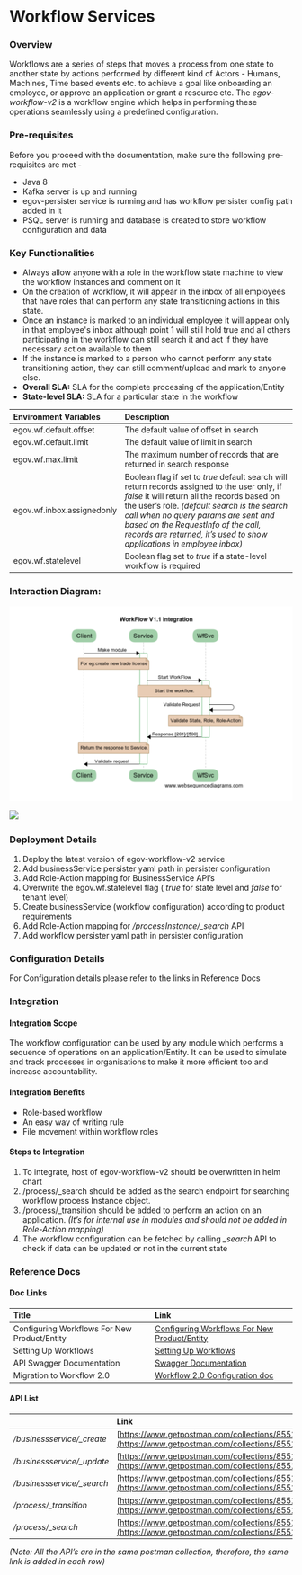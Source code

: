 # Workflow Services

### Overview <a id="Overview"></a>

Workflows are a series of steps that moves a process from one state to another state by actions performed by different kind of Actors - Humans, Machines, Time based events etc. to achieve a goal like onboarding an employee, or approve an application or grant a resource etc. The _egov-workflow-v2_ is a workflow engine which helps in performing these operations seamlessly using a predefined configuration.

### Pre-requisites <a id="Pre-requisites"></a>

Before you proceed with the documentation, make sure the following pre-requisites are met -

* Java 8
* Kafka server is up and running
* egov-persister service is running and has workflow persister config path added in it
* PSQL server is running and database is created to store workflow configuration and data

### Key Functionalities <a id="Key-Functionalities"></a>

* Always allow anyone with a role in the workflow state machine to view the workflow instances and comment on it
* On the creation of workflow, it will appear in the inbox of all employees that have roles that can perform any state transitioning actions in this state.
* Once an instance is marked to an individual employee it will appear only in that employee's inbox although point 1 will still hold true and all others participating in the workflow can still search it and act if they have necessary action available to them
* If the instance is marked to a person who cannot perform any state transitioning action, they can still comment/upload and mark to anyone else.
* **Overall SLA:** SLA for the complete processing of the application/Entity
* **State-level SLA:** SLA for a particular state in the workflow

| **Environment Variables** | **Description** |
| :--- | :--- |
| egov.wf.default.offset | The default value of offset in search |
| egov.wf.default.limit | The default value of limit in search |
| egov.wf.max.limit | The maximum number of records that are returned in search response |
| egov.wf.inbox.assignedonly | Boolean flag if set to _true_ default search will return records assigned to the user only, if _false_ it will return all the records based on the user’s role. _\(default search is the search call when no query params are sent and based on the RequestInfo of the call, records are returned, it’s used to show applications in employee inbox\)_ |
| egov.wf.statelevel | Boolean flag set to _true_ if a state-level workflow is required |

### Interaction Diagram: <a id="Interaction-Diagram:"></a>

![](../../../.gitbook/assets/image%20%2874%29.png)

![](blob:https://digit-discuss.atlassian.net/448394c3-ba08-49e2-b7f2-b0a91b9b58db#media-blob-url=true&id=00a48d7e-a191-463b-8a2d-94819a5e083e&collection=contentId-664174657&contextId=664174657&mimeType=image%2Fpng&name=Screen%20Shot%202019-01-23%20at%202.59.24%20AM.png&size=176193&width=1540&height=1058)

### Deployment Details <a id="Deployment-Details"></a>

1. Deploy the latest version of egov-workflow-v2 service
2. Add businessService persister yaml path in persister configuration
3. Add Role-Action mapping for BusinessService API’s
4. Overwrite the egov.wf.statelevel flag \( _true_ for state level and _false_ for tenant level\)
5. Create businessService \(workflow configuration\) according to product requirements
6. Add Role-Action mapping for _/processInstance/\_search_ API
7.  Add workflow persister yaml path in persister configuration

### Configuration Details <a id="Configuration-Details"></a>

For Configuration details please refer to the links in Reference Docs

### Integration  <a id="Integration"></a>

#### Integration Scope <a id="Integration-Scope"></a>

The workflow configuration can be used by any module which performs a sequence of operations on an application/Entity. It can be used to simulate and track processes in organisations to make it more efficient too and increase accountability.

#### Integration Benefits <a id="Integration-Benefits"></a>

* Role-based workflow
* An easy way of writing rule
* File movement within workflow roles

#### Steps to Integration <a id="Steps-to-Integration"></a>

1. To integrate, host of egov-workflow-v2 should be overwritten in helm chart
2. /process/\_search should be added as the search endpoint for searching workflow process Instance object.
3. /process/\_transition should be added to perform an action on an application. _\(It’s for internal use in modules and should not be added in Role-Action mapping\)_
4. The workflow configuration can be fetched by calling _\_search_ API to check if data can be updated or not in the current state

### Reference Docs <a id="Reference-Docs"></a>

#### Doc Links <a id="Doc-Links"></a>

| **Title**  | **Link** |
| :--- | :--- |
| Configuring Workflows For New Product/Entity |  [Configuring Workflows For New Product/Entity](https://digit-discuss.atlassian.net/wiki/spaces/DD/pages/644481051) |
|  Setting Up Workflows |  [Setting Up Workflows](https://digit-discuss.atlassian.net/wiki/spaces/DD/pages/644546619/Setting+Up+Workflows) |
| API Swagger Documentation | [Swagger Documentation](https://raw.githubusercontent.com/egovernments/core-services/master/docs/worfklow-2.0) |
| Migration to Workflow 2.0 | [Workflow 2.0 Configuration doc](https://digit-discuss.atlassian.net/wiki/spaces/EPE/pages/120619031/Workflow+2.0+Configuration+doc) |

#### API List <a id="API-List"></a>

|  | **Link** |
| :--- | :--- |
|  _/businessservice/\_create_ | [https://www.getpostman.com/collections/8552e3de40c819e34190](https://www.getpostman.com/collections/8552e3de40c819e34190) |
|  _/businessservice/\_update_ |  [https://www.getpostman.com/collections/8552e3de40c819e34190](https://www.getpostman.com/collections/8552e3de40c819e34190) |
| _/businessservice/\_search_ | [https://www.getpostman.com/collections/8552e3de40c819e34190](https://www.getpostman.com/collections/8552e3de40c819e34190) |
| _/process/\_transition_ | [https://www.getpostman.com/collections/8552e3de40c819e34190](https://www.getpostman.com/collections/8552e3de40c819e34190) |
| _/process/\_search_ | [https://www.getpostman.com/collections/8552e3de40c819e34190](https://www.getpostman.com/collections/8552e3de40c819e34190) |

_\(Note: All the API’s are in the same postman collection, therefore, the same link is added in each row\)_

